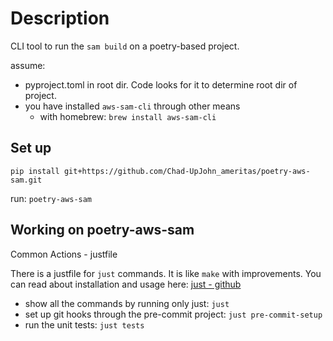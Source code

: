 # Description

CLI tool to run the `sam build` on a poetry-based project.

assume:
- pyproject.toml in root dir.  Code looks for it to determine root dir of project.
- you have installed `aws-sam-cli` through other means
    - with homebrew: `brew install aws-sam-cli`

## Set up

`pip install git+https://github.com/Chad-UpJohn_ameritas/poetry-aws-sam.git`

run: `poetry-aws-sam`

## Working on poetry-aws-sam

Common Actions - justfile

There is a justfile for `just` commands.  It is like `make` with improvements.
You can read about installation and usage here: [just - github](https://github.com/casey/just#just)

- show all the commands by running only just: `just`
- set up git hooks through the pre-commit project: `just pre-commit-setup`
- run the unit tests: `just tests`
